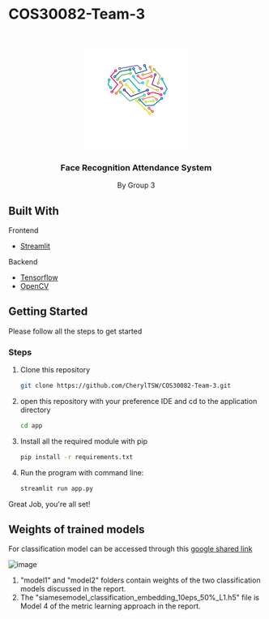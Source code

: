 # COS30082-Team-3
<!-- PROJECT LOGO -->
<br />
<p align="center">
  <a href="#">
    <img src="github_images/logo.png" alt="Logo" width="200" height="200">
  </a>
  <h3 align="center">Face Recognition Attendance System</h3>
  <p align="center">
    By Group 3
    
  </p>
</p>

<!-- ABOUT THE PROJECT -->

## Built With

Frontend

- [Streamlit](https://streamlit.io/)

Backend

- [Tensorflow](https://www.tensorflow.org/)
- [OpenCV](https://opencv.org/)

<!-- GETTING STARTED -->

## Getting Started

Please follow all the steps to get started


### Steps

1. Clone this repository

   ```sh
   git clone https://github.com/CherylTSW/COS30082-Team-3.git
   ```
 
2. open this repository with your preference IDE and cd to the application directory

   ```sh
   cd app
   ```

3. Install all the required module with pip

   ```sh
   pip install -r requirements.txt
   ```

4. Run the program with command line:

   ```sh
   streamlit run app.py
   ```

Great Job, you're all set!

## Weights of trained models

For classification model can be accessed through this [google shared link](https://drive.google.com/drive/folders/14_1TfqUwOV_AExBmY2BkUlmgF7pieQtu?usp=sharing)

![image](https://user-images.githubusercontent.com/36982416/143263497-6fd7efe2-1e2d-4a1c-9e3b-2449f5d272fc.png)
1. "model1" and "model2" folders contain weights of the two classification models discussed in the report.
2. The "siamesemodel_classification_embedding_10eps_50%_L1.h5" file is Model 4 of the metric learning approach in the report.

<!-- MARKDOWN LINKS & IMAGES -->
<!-- https://www.markdownguide.org/basic-syntax/#reference-style-links -->

[contributors-shield]: https://img.shields.io/github/contributors/othneildrew/Best-README-Template.svg?style=for-the-badge
[contributors-url]: https://github.com/othneildrew/Best-README-Template/graphs/contributors
[forks-shield]: https://img.shields.io/github/forks/othneildrew/Best-README-Template.svg?style=for-the-badge
[forks-url]: https://github.com/othneildrew/Best-README-Template/network/members
[stars-shield]: https://img.shields.io/github/stars/othneildrew/Best-README-Template.svg?style=for-the-badge
[stars-url]: https://github.com/othneildrew/Best-README-Template/stargazers
[issues-shield]: https://img.shields.io/github/issues/othneildrew/Best-README-Template.svg?style=for-the-badge
[issues-url]: https://github.com/othneildrew/Best-README-Template/issues
[license-shield]: https://img.shields.io/github/license/othneildrew/Best-README-Template.svg?style=for-the-badge
[license-url]: https://github.com/othneildrew/Best-README-Template/blob/master/LICENSE.txt
[linkedin-shield]: https://img.shields.io/badge/-LinkedIn-black.svg?style=for-the-badge&logo=linkedin&colorB=555
[linkedin-url]: https://linkedin.com/in/othneildrew
[yolo-coco]: github_images/yolo-coco.png
